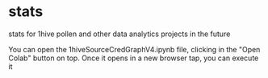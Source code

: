 # stats
stats for 1hive pollen and other data analytics projects in the future

You can open the 1hiveSourceCredGraphV4.ipynb file, clicking in the "Open Colab" button on top.
Once it opens in a new browser tap, you can execute it 

